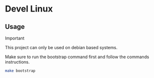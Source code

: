 # Devel Linux

## Usage
> [!IMPORTANT]  
> This project can only be used on debian based systems.


Make sure to run the bootstrap command first and follow the commands instructions.
```bash
make bootstrap
```
